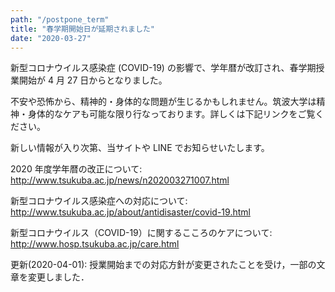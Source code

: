 ```yaml
---
path: "/postpone_term"
title: "春学期開始日が延期されました"
date: "2020-03-27"
---
```


新型コロナウイルス感染症 (COVID-19) の影響で、学年暦が改訂され、春学期授業開始が 4 月 27 日からとなりました。

不安や恐怖から、精神的・身体的な問題が生じるかもしれません。筑波大学は精神・身体的なケアも可能な限り行なっております。詳しくは下記リンクをご覧ください。

新しい情報が入り次第、当サイトや LINE でお知らせいたします。

2020 年度学年暦の改正について: <http://www.tsukuba.ac.jp/news/n202003271007.html>

新型コロナウイルス感染症への対応について: <http://www.tsukuba.ac.jp/about/antidisaster/covid-19.html>

新型コロナウイルス（COVID-19）に関するこころのケアについて: <http://www.hosp.tsukuba.ac.jp/care.html>

更新(2020-04-01): 授業開始までの対応方針が変更されたことを受け，一部の文章を変更しました．
